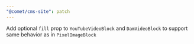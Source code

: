 ```yaml
---
"@comet/cms-site": patch
---
```


Add optional `fill` prop to `YouTubeVideoBlock` and `DamVideoBlock` to support same behavior as in `PixelImageBlock` 

